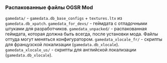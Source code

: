 ### Распакованные файлы OGSR Mod ###

`gamedata/` - `gamedata.db_base_configs` + `textures.ltx` из `gamedata.db_xpatch`.
`gamedata_for_devs/` - геймдата с отладочными штуками для разработчиков.
`gamedata_unpacked/` - распакованная геймдата, которая должна быть всегда, после установки мода. Файлы оттуда могут меняться конфигуратором.
`gamedata_xlocale_fr/` - скрипты для французской локализации (`gamedata.db_xlocale`).
`gamedata_xlocale_us/` - скрипты для английской локализации (`gamedata.db_xlocale`).
